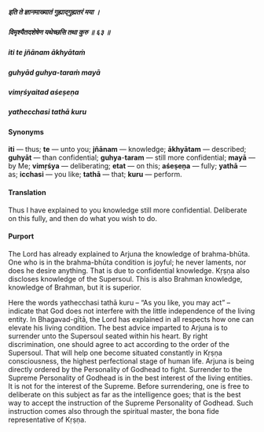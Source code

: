 ##### इति ते ज्ञानमाख्यातं गुह्याद्गुह्यतरं मया ।
##### विमृश्यैतदशेषेण यथेच्छसि तथा कुरु ॥ ६३ ॥

##### iti te jñānam ākhyātaṁ
##### guhyād guhya-taraṁ mayā
##### vimṛśyaitad aśeṣeṇa
##### yathecchasi tathā kuru

#### Synonyms

**iti** — thus; **te** — unto you; **jñānam** — knowledge; **ākhyātam** — described; **guhyāt** — than confidential; **guhya**-**taram** — still more confidential; **mayā** — by Me; **vimṛśya** — deliberating; **etat** — on this; **aśeṣeṇa** — fully; **yathā** — as; **icchasi** — you like; **tathā** — that; **kuru** — perform.

#### Translation

Thus I have explained to you knowledge still more confidential. Deliberate on this fully, and then do what you wish to do.

#### Purport

The Lord has already explained to Arjuna the knowledge of brahma-bhūta. One who is in the brahma-bhūta condition is joyful; he never laments, nor does he desire anything. That is due to confidential knowledge. Kṛṣṇa also discloses knowledge of the Supersoul. This is also Brahman knowledge, knowledge of Brahman, but it is superior.

Here the words yathecchasi tathā kuru – “As you like, you may act” – indicate that God does not interfere with the little independence of the living entity. In Bhagavad-gītā, the Lord has explained in all respects how one can elevate his living condition. The best advice imparted to Arjuna is to surrender unto the Supersoul seated within his heart. By right discrimination, one should agree to act according to the order of the Supersoul. That will help one become situated constantly in Kṛṣṇa consciousness, the highest perfectional stage of human life. Arjuna is being directly ordered by the Personality of Godhead to fight. Surrender to the Supreme Personality of Godhead is in the best interest of the living entities. It is not for the interest of the Supreme. Before surrendering, one is free to deliberate on this subject as far as the intelligence goes; that is the best way to accept the instruction of the Supreme Personality of Godhead. Such instruction comes also through the spiritual master, the bona fide representative of Kṛṣṇa.